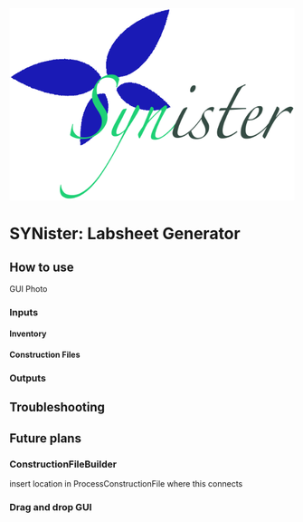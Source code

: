 ![SYNister Logo](/src/SYNister/SYNister.png)
# SYNister: Labsheet Generator
## How to use
GUI Photo
### Inputs
#### Inventory
#### Construction Files
### Outputs
## Troubleshooting
## Future plans
### ConstructionFileBuilder
insert location in ProcessConstructionFile where this connects
### Drag and drop GUI